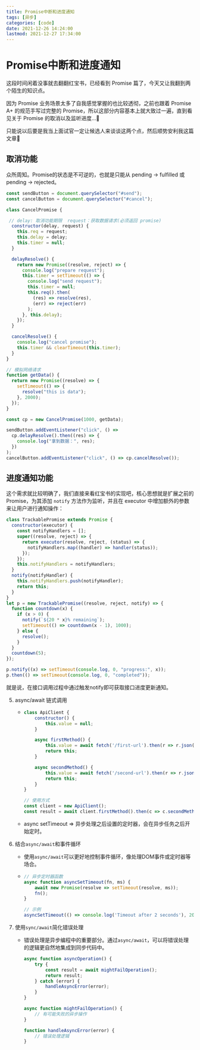 ```yaml
---
title: Promise中断和进度通知
tags: [异步]
categories: [code]
date: 2021-12-26 14:24:00
lastmod: 2021-12-27 17:34:00
---
```


# Promise中断和进度通知

这段时间闲着没事就去翻翻红宝书，已经看到 Promise 篇了，今天又让我翻到两个陌生的知识点。

因为 Promise 业务场景太多了自我感觉掌握的也比较透彻，之前也跟着 Promise A+ 的规范手写过完整的 Promise，所以这部分内容基本上就大致过一遍，直到看见关于 Promise 的取消以及监听进度...🤔

只能说以后要是我当上面试官一定让候选人来谈谈这两个点，然后顺势安利我这篇文章🤣

## 取消功能

众所周知。Promise的状态是不可逆的，也就是只能从 pending -> fulfilled 或 pending -> rejected。

```js
const sendButton = document.querySelector("#send");
const cancelButton = document.querySelector("#cancel");

class CancelPromise {

 // delay: 取消功能期限  request：获取数据请求(必须返回 promise)
  constructor(delay, request) {
    this.req = request;
    this.delay = delay;
    this.timer = null;
  }

  delayResolve() {
    return new Promise((resolve, reject) => {
      console.log("prepare request");
      this.timer = setTimeout(() => {
        console.log("send request");
        this.timer = null;
        this.req().then(
          (res) => resolve(res),
          (err) => reject(err)
        );
      }, this.delay);
    });
  }

  cancelResolve() {
    console.log("cancel promise");
    this.timer && clearTimeout(this.timer);
  }
}

// 模拟网络请求
function getData() {
  return new Promise((resolve) => {
    setTimeout(() => {
      resolve("this is data");
    }, 2000);
  });
}

const cp = new CancelPromise(1000, getData);

sendButton.addEventListener("click", () =>
  cp.delayResolve().then((res) => {
    console.log("拿到数据：", res);
  })
);
cancelButton.addEventListener("click", () => cp.cancelResolve());

```

## 进度通知功能

这个需求就比较明确了，我们直接来看红宝书的实现吧，核心思想就是扩展之前的 Promise，为其添加 `notify` 方法作为监听，并且在 executor 中增加额外的参数来让用户进行通知操作：

```js
class TrackablePromise extends Promise {
  constructor(executor) {
    const notifyHandlers = [];
    super((resolve, reject) => {
      return executor(resolve, reject, (status) => {
        notifyHandlers.map((handler) => handler(status));
      });
    });
    this.notifyHandlers = notifyHandlers;
  }
  notify(notifyHandler) {
    this.notifyHandlers.push(notifyHandler);
    return this;
  }
}
let p = new TrackablePromise((resolve, reject, notify) => {
  function countdown(x) {
    if (x > 0) {
      notify(`${20 * x}% remaining`);
      setTimeout(() => countdown(x - 1), 1000);
    } else {
      resolve();
    }
  }
  countdown(5);
});

p.notify((x) => setTimeout(console.log, 0, "progress:", x));
p.then(() => setTimeout(console.log, 0, "completed"));

```

就是说，在接口调用过程中通过触发notify即可获取接口进度更新通知。

5. async/await 链式调用

   - ```js
     class ApiClient {
         constructor() {
             this.value = null;
         }
     
         async firstMethod() {
             this.value = await fetch('/first-url').then(r => r.json());
             return this;
         }
     
         async secondMethod() {
             this.value = await fetch('/second-url').then(r => r.json());
             return this;
         }
     }
     
     // 使用方式
     const client = new ApiClient();
     const result = await client.firstMethod().then(c => c.secondMethod());
     ```

   - async setTimeout => 异步处理之后设置的定时器，会在异步任务之后开始定时。

6. 结合`async/await`和事件循环

   - 使用`async/await`可以更好地控制事件循环，像处理DOM事件或定时器等场合。

   -  ```js
      // 异步定时器函数
      async function asyncSetTimeout(fn, ms) {
          await new Promise(resolve => setTimeout(resolve, ms));
          fn();
      }
      
      // 示例
      asyncSetTimeout(() => console.log('Timeout after 2 seconds'), 2000);
      ```

7. 使用`sync/await`简化错误处理

   - 错误处理是异步编程中的重要部分。通过`async/await`，可以将错误处理的逻辑更自然地集成到同步代码中。

     ```js
     async function asyncOperation() {
         try {
             const result = await mightFailOperation();
             return result;
         } catch (error) {
             handleAsyncError(error);
         }
     }
     
     async function mightFailOperation() {
         // 有可能失败的异步操作
     }
     
     function handleAsyncError(error) {
         // 错误处理逻辑
     }
     ```

     